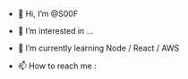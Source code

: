 - 👋 Hi, I’m @S00F

- 👀 I’m interested in ...

- 🌱 I’m currently learning  Node / React /  AWS

- 📫 How to reach me : 
